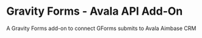 # Gravity Forms - Avala API Add-On
A Gravity Forms add-on to connect GForms submits to Avala Aimbase CRM
